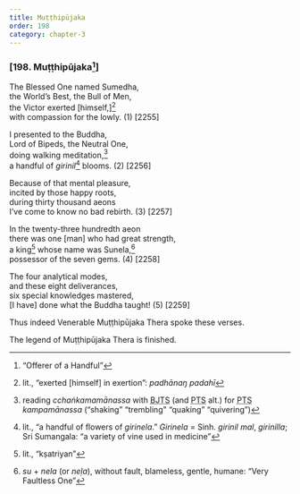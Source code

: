 ```yaml
---
title: Muṭṭhipūjaka
order: 198
category: chapter-3
---
```


### \[198. Muṭṭhipūjaka[^1]\]

The Blessed One named Sumedha,  
the World’s Best, the Bull of Men,  
the Victor exerted \[himself,\][^2]  
with compassion for the lowly. (1) \[2255\]

I presented to the Buddha,  
Lord of Bipeds, the Neutral One,  
doing walking meditation,[^3]  
a handful of *girinil*[^4] blooms. (2) \[2256\]

Because of that mental pleasure,  
incited by those happy roots,  
during thirty thousand aeons  
I’ve come to know no bad rebirth. (3) \[2257\]

In the twenty-three hundredth aeon  
there was one \[man\] who had great strength,  
a king[^5] whose name was Sunela,[^6]  
possessor of the seven gems. (4) \[2258\]

The four analytical modes,  
and these eight deliverances,  
six special knowledges mastered,  
\[I have\] done what the Buddha taught! (5) \[2259\]

Thus indeed Venerable Muṭṭhipūjaka Thera spoke these verses.

The legend of Muṭṭhipūjaka Thera is finished.

[^1]: “Offerer of a Handful”

[^2]: lit., “exerted \[himself\] in exertion”: *padhānaŋ padahī*

[^3]: reading *<span class="diacritics" data-state="on">c</span><span class="no-diacritics" data-state="off">ch</span>aṅkamamānassa* with <abbr title="Buddha Jayanthi Tripitaka Series">BJTS</abbr> (and <abbr title="Pali Text Society">PTS</abbr> alt.) for <abbr title="Pali Text Society">PTS</abbr> *kampamānassa* (“shaking” “trembling" “quaking” “quivering”)

[^4]: lit., “a handful of flowers of *girinela*.” *Girinela* = Sinh. *girinil mal*, *girinilla*; Sri Sumangala: “a variety of vine used in medicine”

[^5]: lit., “kṣatriyan”

[^6]: *su* + *nela* (or *neḷa*), without fault, blameless, gentle, humane: “Very Faultless One”
